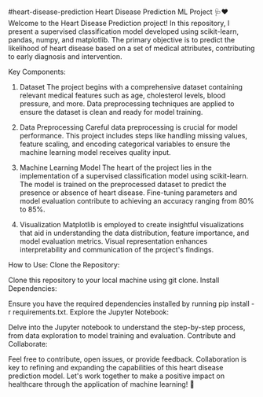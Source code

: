 #heart-disease-prediction
Heart Disease Prediction ML Project 🩺❤️ 
Welcome to the Heart Disease Prediction project! In this repository, I present a supervised classification model developed using scikit-learn, pandas, numpy, and matplotlib. The primary objective is to predict the likelihood of heart disease based on a set of medical attributes, contributing to early diagnosis and intervention.

Key Components:
1. Dataset
The project begins with a comprehensive dataset containing relevant medical features such as age, cholesterol levels, blood pressure, and more. Data preprocessing techniques are applied to ensure the dataset is clean and ready for model training.

2. Data Preprocessing
Careful data preprocessing is crucial for model performance. This project includes steps like handling missing values, feature scaling, and encoding categorical variables to ensure the machine learning model receives quality input.

3. Machine Learning Model
The heart of the project lies in the implementation of a supervised classification model using scikit-learn. The model is trained on the preprocessed dataset to predict the presence or absence of heart disease. Fine-tuning parameters and model evaluation contribute to achieving an accuracy ranging from 80% to 85%.

4. Visualization
Matplotlib is employed to create insightful visualizations that aid in understanding the data distribution, feature importance, and model evaluation metrics. Visual representation enhances interpretability and communication of the project's findings.

How to Use:
Clone the Repository:

Clone this repository to your local machine using git clone.
Install Dependencies:

Ensure you have the required dependencies installed by running pip install -r requirements.txt.
Explore the Jupyter Notebook:

Delve into the Jupyter notebook to understand the step-by-step process, from data exploration to model training and evaluation.
Contribute and Collaborate:

Feel free to contribute, open issues, or provide feedback. Collaboration is key to refining and expanding the capabilities of this heart disease prediction model.
Let's work together to make a positive impact on healthcare through the application of machine learning! 🌟

